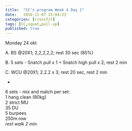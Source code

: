 ```yaml
---
title:  "CC's program Week 4 Day 1"
date:   2016-11-07 15:04:23
categories: [crossfit]
tags: [CC,squat,pull-up]
published: true
---
```

Monday 24 okt

A. BS @20X1; 2,2,2,2,2; rest 30 sec (85%)

B. 5 sets - Snatch pull x 1 + Snatch high pull x 2; rest 2 min

C. WCU @20X1; 2.2.2 x 3; rest 20 sec, rest 2 min

+

6 sets - mix and match per set:  
1 hang clean (80kg)  
2 strict MU  
35 DU  
5 burpees  
250m row  
_rest walk 2 min_
